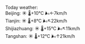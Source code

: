 Today weather:  
Beijing: ☀️   🌡️+10°C 🌬️←7km/h  
Tianjin: ☀️   🌡️+8°C 🌬️↖22km/h  
Shijiazhuang: ☀️   🌡️+15°C 🌬️↖11km/h  
Tangshan: ☀️   🌡️+12°C 🌬️↑21km/h  
